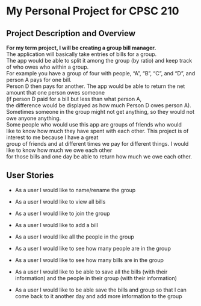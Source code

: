 # My Personal Project for CPSC 210

## Project Description and Overview

**For my term project, I will be creating a group bill manager.**  
The application will basically take entries of bills for a group.  
The app would be able to split it among the group (by ratio) and keep track of who owes who within a group.  
For example you have a group of four with people, “A”, “B”, “C”, and “D”, and person A pays for one bill.  
Person D then pays for another.  The app would be able to return the net amount that one person owes someone  
(if person D paid for a bill but less than what person A,  
the difference would be displayed as how much Person D owes person A).  
Sometimes someone in the group might not get anything, so they would not owe anyone anything.  
Some people who would use this app are groups of friends who would  
like to know how much they have spent with each other. This project is of interest to me because I have a great  
group of friends and at different times we pay for different things.  I would like to know how much we owe each other  
for those bills and one day be able to return how much we owe each other.  


## User Stories
- As a user I would like to name/rename the group
- As a user I would like to view all bills
- As a user I would like to join the group
- As a user I would like to add a bill
- As a user I would like all the people in the group
- As a user I would like to see how many people are in the group
- As a user I would like to see how many bills are in the group

- As a user I would like to be able to save all the bills (with their information) 
and the people in their group (with their information)
- As a user I would like to be able save the bills and group so that I can come back to it another day and add more
information to the group